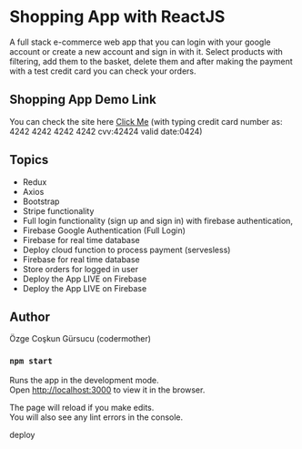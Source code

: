 # Shopping App with ReactJS

A full stack e-commerce web app that you can login with your google account or create a new account and sign in with it. Select products with filtering, add them to the basket, delete them and after making the payment with a test credit card you can check your orders.

## Shopping App Demo Link

You can check the site here
[Click Me](https://shopping-app-v10.web.app/)
(with typing credit card number as: 4242 4242 4242 4242 cvv:42424 valid date:0424)

## Topics

- Redux
- Axios
- Bootstrap
- Stripe functionality
- Full login functionality (sign up and sign in) with firebase authentication,
- Firebase Google Authentication (Full Login)
- Firebase for real time database
- Deploy cloud function to process payment (servesless)
- Firebase for real time database
- Store orders for logged in user
- Deploy the App LIVE on Firebase
- Deploy the App LIVE on Firebase
## Author

Özge Coşkun Gürsucu (codermother)

### `npm start`

Runs the app in the development mode.\
Open [http://localhost:3000](http://localhost:3000) to view it in the browser.

The page will reload if you make edits.\
You will also see any lint errors in the console.

deploy
